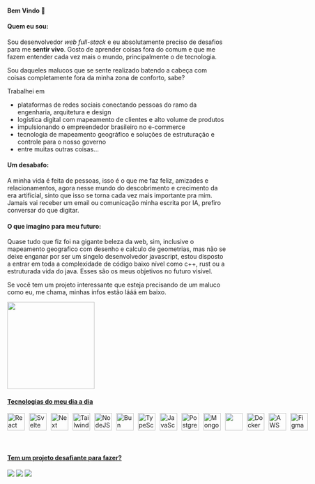 #### Bem Vindo 👋

#### Quem eu sou:

Sou desenvolvedor _web full-stack_ e eu absolutamente preciso de desafios para me **sentir vivo**. Gosto de aprender coisas fora do comum e que me fazem entender cada vez mais o mundo, principalmente o de tecnologia.

Sou daqueles malucos que se sente realizado batendo a cabeça com coisas completamente fora da minha zona de conforto, sabe?

Trabalhei em
- plataformas de redes sociais conectando pessoas do ramo da engenharia, arquitetura e design
- logística digital com mapeamento de clientes e alto volume de produtos
- impulsionando o empreendedor brasileiro no e-commerce
- tecnologia de mapeamento geográfico e soluções de estruturação e controle para o nosso governo
- entre muitas outras coisas...

#### Um desabafo:

A minha vida é feita de pessoas, isso é o que me faz feliz, amizades e relacionamentos, agora nesse mundo do descobrimento e crecimento da era artificial, sinto que isso se torna cada vez mais importante pra mim. Jamais vai receber um email ou comunicação minha escrita por IA, prefiro conversar do que digitar.


#### O que imagino para meu futuro:

Quase tudo que fiz foi na gigante beleza da web, sim, inclusive o mapeamento geografico com desenho e calculo de geometrias, mas não se deixe enganar por ser um singelo desenvolvedor javascript, estou disposto a entrar em toda a complexidade de código baixo nível como c++, rust ou a estruturada vida do java. Esses são os meus objetivos no futuro visível.

Se você tem um projeto interessante que esteja precisando de um maluco como eu, me chama, minhas infos estão lááá em baixo.


<!--
**IgorSilvestre/IgorSilvestre** is a ✨ _special_ ✨ repository because its `README.md` (this file) appears on your GitHub profile.

Here are some ideas to get you started:

- 🔭 I’m currently working on ...
- 🌱 I’m currently learning ...
- 👯 I’m looking to collaborate on ...
- 🤔 I’m looking for help with ...
- 💬 Ask me about ...
- 📫 How to reach me: ...
- 😄 Pronouns: ...
- ⚡ Fun fact: ...
-->

<div>
  <a href="https://github.com/igorsilvestre">
  <img height="200em" src="https://github-readme-stats.vercel.app/api?username=igorsilvestre&show_icons=true&theme=dark"/>
</div>

#### Tecnologias do meu dia a dia
<div style="display: flex; ">
    <img align="center" alt="React" height="40" width="40" src="https://cdn.jsdelivr.net/gh/devicons/devicon/icons/react/react-original.svg" style="margin-right: 10px;">
  <img align="center" alt="Svelte" height="40" width="40" src="https://cdn.jsdelivr.net/gh/devicons/devicon@latest/icons/svelte/svelte-original.svg" style="margin-right: 10px;">
  <img align="center" alt="Next" height="40" width="40" src="https://cdn.jsdelivr.net/gh/devicons/devicon/icons/nextjs/nextjs-original.svg" style="margin-right: 10px;">
    <img align="center" alt="TailwindCSS" height="40" width="40" src="https://cdn.jsdelivr.net/gh/devicons/devicon@latest/icons/tailwindcss/tailwindcss-original.svg" style="margin-right: 10px;">
  <br/>
  <br/>
  
  <img align="center" alt="NodeJS" height="40" width="40" src="https://cdn.jsdelivr.net/gh/devicons/devicon@latest/icons/nodejs/nodejs-original-wordmark.svg" style="margin-right: 10px;">
    <img align="center" alt="Bun" height="40" width="40" src="https://cdn.jsdelivr.net/gh/devicons/devicon@latest/icons/bun/bun-original.svg" style="margin-right: 10px;">
  <img align="center" alt="TypeScript" height="40" width="40" src="https://cdn.jsdelivr.net/gh/devicons/devicon@latest/icons/typescript/typescript-original.svg" style="margin-right: 10px;">
  <img align="center" alt="JavaScript" height="40" width="40" src="https://cdn.jsdelivr.net/gh/devicons/devicon/icons/javascript/javascript-original.svg" style="margin-right: 10px;">
  <br/>
  <br/>
  
  <img align="center" alt="PostgreSQL" height="40" width="40" src="https://cdn.jsdelivr.net/gh/devicons/devicon/icons/postgresql/postgresql-original.svg" style="margin-right: 10px;">
  <img align="center" alt="MongoDB" height="40" width="40" src="https://cdn.jsdelivr.net/gh/devicons/devicon@latest/icons/mongodb/mongodb-original.svg" style="margin-right: 10px;">
  <br/>
  <br/>
  
  <img align="center" height="40" width="40" src="https://cdn.jsdelivr.net/gh/devicons/devicon/icons/git/git-original.svg" style="margin-right: 10px;">
  <img align="center" alt="Docker" height="40" width="40" src="https://cdn.jsdelivr.net/gh/devicons/devicon@latest/icons/docker/docker-original.svg" style="margin-right: 10px;">
  <img align="center" alt="AWS" height="40" width="40" src="https://cdn.jsdelivr.net/gh/devicons/devicon@latest/icons/amazonwebservices/amazonwebservices-plain-wordmark.svg" style="margin-right: 10px;">
  <img align="center" alt="Figma" height="40" width="40" src="https://cdn.jsdelivr.net/gh/devicons/devicon/icons/figma/figma-original.svg" style="margin-right: 10px;">
</div>


<br/>
<br/>

#### Tem um projeto desafiante para fazer?
<div>
<a href = "mailto:igor@igorsilvestre.dev"><img src="https://img.shields.io/badge/ProtonMail-8B89CC?style=for-the-badge&logo=protonmail&logoColor=white" target="_blank"></a>
  <a href="https://br.linkedin.com/in/igor-silvestre-118b79214" target="_blank"><img src="https://img.shields.io/badge/-LinkedIn-%230077B5?style=for-the-badge&logo=linkedin&logoColor=white" target="_blank"></a> 
  <a href="https://api.whatsapp.com/send?phone=55048992003060" target="_blank"><img src="https://img.shields.io/badge/WhatsApp-25D366?style=for-the-badge&logo=whatsapp&logoColor=white" target="_blank"></a>  
</div>
